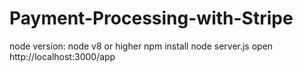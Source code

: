 # Payment-Processing-with-Stripe
node version: node v8 or higher
npm install
node server.js
open http://localhost:3000/app